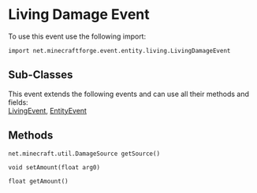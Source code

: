 # Living Damage Event

To use this event use the following import:
```groovy:no-line-numbers
import net.minecraftforge.event.entity.living.LivingDamageEvent
```

## Sub-Classes
This event extends the following events and can use all their methods and fields: <br>
[LivingEvent](./living_event/index.md), [EntityEvent](./entity_event/index.md)

## Methods
```groovy:no-line-numbers
net.minecraft.util.DamageSource getSource()
```

```groovy:no-line-numbers
void setAmount(float arg0)
```

```groovy:no-line-numbers
float getAmount()
```
